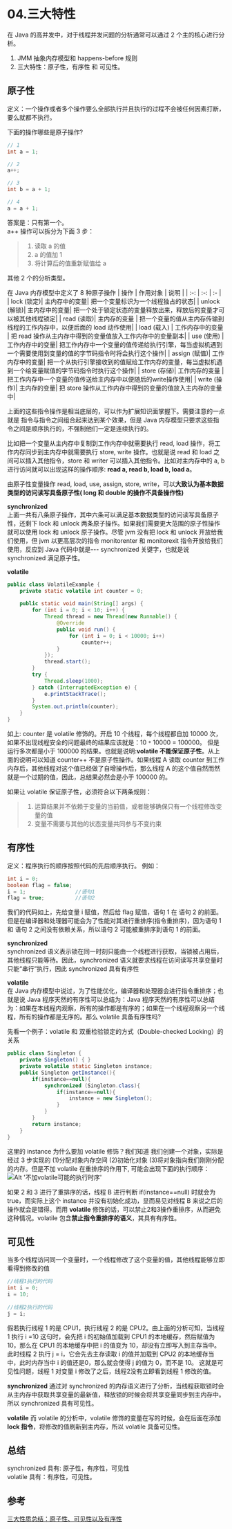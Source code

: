 # 04.三大特性

在 Java 的高并发中，对于线程并发问题的分析通常可以通过 2 个主的核心进行分析。
1. JMM 抽象内存模型和 happens-before 规则
2. 三大特性：原子性，有序性 和 可见性。


## 原子性

定义：一个操作或者多个操作要么全部执行并且执行的过程不会被任何因素打断，要么就都不执行。

下面的操作哪些是原子操作?
```java
// 1
int a = 1;

// 2
a++;

// 3
int b = a + 1;

// 4
a = a + 1;
```
答案是：只有第一个。  
a++ 操作可以拆分为下面 3 步：
>1. 读取 a  的值
>2. a 的值加 1
>3. 将计算后的值重新赋值给 a  

其他 2 个的分析类型。 


在 Java 内存模型中定义了 8 种原子操作
| 操作 | 作用对象 | 说明 |
| :-: | :-: | :- |
| lock (锁定)| 主内存中的变量| 把一个变量标识为一个线程独占的状态|
| unlock (解锁)| 主内存中的变量| 把一个处于锁定状态的变量释放出来，释放后的变量才可以被其他线程锁定|
| read (读取)| 主内存的变量 | 把一个变量的值从主内存传输到线程的工作内存中，以便后面的 load 动作使用|
| load (载入) | 工作内存中的变量 | 把 read 操作从主内存中得到的变量值放入工作内存中的变量副本|
| use (使用) | 工作内存中的变量| 把工作内存中一个变量的值传递给执行引擎，每当虚拟机遇到一个需要使用到变量的值的字节码指令时将会执行这个操作|
| assign (赋值)| 工作内存中的变量| 把一个从执行引擎接收到的值赋给工作内存的变量，每当虚拟机遇到一个给变量赋值的字节码指令时执行这个操作|
| store (存储)| 工作内存的变量 | 把工作内存中一个变量的值传送给主内存中以便随后的write操作使用|
| write (操作)| 主内存的变量| 把 store 操作从工作内存中得到的变量的值放入主内存的变量中|


上面的这些指令操作是相当底层的，可以作为扩展知识面掌握下。需要注意的一点就是
指令与指令之间组合起来达到某个效果，但是 Java 内存模型只要求这些指令之间是顺序执行的，不强制他们一定是连续执行的。  

比如把一个变量从主内存中复制到工作内存中就需要执行 read, load 操作，将工作内存同步到主内存中就需要执行 store, write 操作。也就是说 read 和 load 之间可以插入其他指令，store 和 writer 可以插入其他指令。比如对主内存中的 a, b 进行访问就可以出现这样的操作顺序: **read a, read b, load b, load a**。

由原子性变量操作 read, load, use, assign, store, write，可以**大致认为基本数据类型的访问读写具备原子性( long 和 double 的操作不具备操作性)**


**synchronized**  
上面一共有八条原子操作，其中六条可以满足基本数据类型的访问读写具备原子性，还剩下 lock 和 unlock 两条原子操作。如果我们需要更大范围的原子性操作就可以使用 lock 和 unlock 原子操作。尽管 jvm 没有把 lock 和 unlock 开放给我们使用，但 jvm 以更高层次的指令 monitorenter 和 monitorexit 指令开放给我们使用，反应到 Java 代码中就是--- synchronized 关键字，也就是说 synchronized 满足原子性。

**volatile**
```java
public class VolatileExample {
    private static volatile int counter = 0;
 
    public static void main(String[] args) {
        for (int i = 0; i < 10; i++) {
            Thread thread = new Thread(new Runnable() {
                @Override
                public void run() {
                    for (int i = 0; i < 10000; i++)
                        counter++;
                }
            });
            thread.start();
        }
        try {
            Thread.sleep(1000);
        } catch (InterruptedException e) {
            e.printStackTrace();
        }
        System.out.println(counter);
    }
}
```
如上: counter 是 volatile 修饰的。开启 10 个线程，每个线程都自加 10000 次，如果不出现线程安全的问题最终的结果应该就是：10 `*` 10000 = 100000。 但是运行多次都是小于 100000 的结果。也就是说明:**volatile 不能保证原子性**。从上面的说明可以知道 counter++ 不是原子性操作。如果线程 A 读取 counter 到工作内存后，其他线程对这个值已经做了自增操作后，那么线程 A 的这个值自然而然就是一个过期的值，因此，总结果必然会是小于 100000 的。

如果让 volatile 保证原子性，必须符合以下两条规则：
>1. 运算结果并不依赖于变量的当前值，或者能够确保只有一个线程修改变量的值
>2. 变量不需要与其他的状态变量共同参与不变约束


## 有序性
定义：程序执行的顺序按照代码的先后顺序执行。
例如：
```java
int i = 0;              
boolean flag = false;
i = 1;                //语句1  
flag = true;          //语句2
```
我们的代码如上，先给变量 i 赋值，然后给 flag 赋值，语句 1 在 语句 2 的前面。但是在编译器和处理器可能会为了性能对其进行重排序(指令重排序)，因为语句 1 和 语句 2 之间没有依赖关系，所以语句 2 可能被重排序到语句 1 的前面。

**synchronized**  
synchronized 语义表示锁在同一时刻只能由一个线程进行获取，当锁被占用后，其他线程只能等待。因此，synchronized 语义就要求线程在访问读写共享变量时只能“串行”执行，因此 synchronized 具有有序性

**volatile**  
在 Java 内存模型中说过，为了性能优化，编译器和处理器会进行指令重排序；也就是说 Java 程序天然的有序性可以总结为：Java 程序天然的有序性可以总结为：如果在本线程内观察，所有的操作都是有序的；如果在一个线程观察另一个线程，所有的操作都是无序的。那么 volatile 具备有序性吗?

先看一个例子：volatile 和 双重检验锁定的方式（Double-checked Locking）的关系
```java
public class Singleton {
    private Singleton() { }
    private volatile static Singleton instance;
    public Singleton getInstance(){
        if(instance==null){
            synchronized (Singleton.class){
                if(instance==null){
                    instance = new Singleton();
                }
            }
        }
        return instance;
    }
}
```
这里的 instance 为什么要加 volatile 修饰？我们知道 我们创建一个对象，实际是经过 3 步实现的 (1)分配对象内存空间 (2)初始化对象 (3)将对象指向我们刚刚分配的内存。但是不加 volatile 在重排序的作用下, 可能会出现下面的执行顺序：
![Alt '不加volatile可能的执行时序'](https://s2.ax1x.com/2020/01/19/19BxC6.png)

如果 2 和 3 进行了重排序的话，线程 B 进行判断 if(instance==null) 时就会为 true，而实际上这个 instance 并没有初始化成功，显而易见对线程 B 来说之后的操作就会是错得。而用 **volatile** 修饰的话，可以禁止2和3操作重排序，从而避免这种情况。volatile 包含**禁止指令重排序的语义**，其具有有序性。


## 可见性
当多个线程访问同一个变量时，一个线程修改了这个变量的值，其他线程能够立即看得到修改的值
```java
//线程1执行的代码
int i = 0;
i = 10;
 
//线程2执行的代码
j = i;
```
假若执行线程 1 的是 CPU1，执行线程 2 的是 CPU2。由上面的分析可知，当线程 1 执行 i =10 这句时，会先把 i 的初始值加载到 CPU1 的本地缓存，然后赋值为 10，那么在 CPU1 的本地缓存中把 i 的值变为 10，却没有立即写入到主存当中。  
此时线程 2 执行 j = i，它会先去主存读取 i 的值并加载到 CPU2 的本地缓存当中，此时内存当中 i 的值还是0，那么就会使得 j 的值为 0，而不是 10。
这就是可见性问题，线程 1 对变量 i 修改了之后，线程2没有立即看到线程 1 修改的值。


**synchronized**
通过对 synchronized 的内存语义进行了分析，当线程获取锁时会从主内存中获取共享变量的最新值，释放锁的时候会将共享变量同步到主内存中。所以 synchronized 具有可见性。

**volatile**
而 volatile 的分析中，volatile 修饰的变量在写的时候，会在后面在添加 **lock 指令**，将修改的值刷新到主内存，所以 volatile 具备可见性。

## 总结
synchronized 具有: 原子性，有序性，可见性  
volatile 具有：有序性，可见性。

## 参考
[三大性质总结：原子性、可见性以及有序性](https://www.codercc.com/post/2a366704.html)